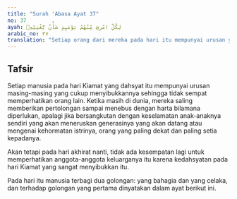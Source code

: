 ```yaml
---
title: "Surah 'Abasa Ayat 37"
no: 37
ayah: لِكُلِّ امْرِئٍ مِّنْهُمْ يَوْمَىِٕذٍ شَأْنٌ يُّغْنِيْهِۗ
arabic_no: ٣٧
translation: "Setiap orang dari mereka pada hari itu mempunyai urusan yang menyibukkannya."
---
```


## Tafsir

Setiap manusia pada hari Kiamat yang dahsyat itu mempunyai urusan masing-masing yang cukup menyibukkannya sehingga tidak sempat memperhatikan orang lain. Ketika masih di dunia, mereka saling memberikan pertolongan sampai menebus dengan harta bilamana diperlukan, apalagi jika bersangkutan dengan keselamatan anak-anaknya sendiri yang akan meneruskan generasinya yang akan datang atau mengenai kehormatan istrinya, orang yang paling dekat dan paling setia kepadanya.

Akan tetapi pada hari akhirat nanti, tidak ada kesempatan lagi untuk memperhatikan anggota-anggota keluarganya itu karena kedahsyatan pada hari Kiamat yang sangat menyibukkan itu.

Pada hari itu manusia terbagi dua golongan: yang bahagia dan yang celaka, dan terhadap golongan yang pertama dinyatakan dalam ayat berikut ini.